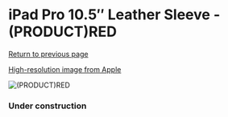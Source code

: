 # iPad Pro 10.5″ Leather Sleeve - (PRODUCT)RED

[Return to previous page](/ipad_pro105)

[High-resolution image from Apple](https://store.storeimages.cdn-apple.com/8756/as-images.apple.com/is/MR5L2?wid=4500&hei=4500&fmt=png)

<div style="width: 384px"><img src="/everyphone/MR5L2.png" alt="(PRODUCT)RED"></div>

### Under construction
